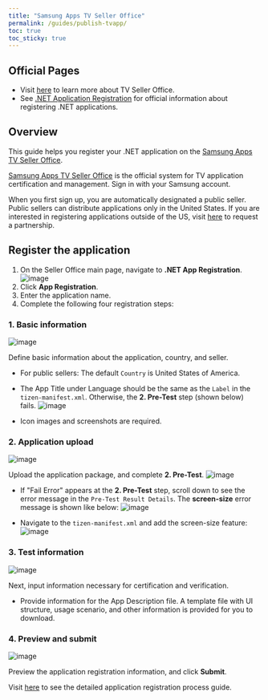 ```yaml
---
title: "Samsung Apps TV Seller Office"
permalink: /guides/publish-tvapp/
toc: true
toc_sticky: true
---
```


## Official Pages
- Visit [here](https://developer.samsung.com/tv/distribute/seller-office) to learn more about TV Seller Office.
- See [.NET Application Registration](https://developer.samsung.com/tv/distribute/seller-office/applications/net-application-registration) for official information about registering .NET applications.

## Overview
This guide helps you register your .NET application on the [Samsung Apps TV Seller Office](http://seller.samsungapps.com/tv/).

[Samsung Apps TV Seller Office](http://seller.samsungapps.com/tv/) is the official system for TV application certification and management. Sign in with your Samsung account.

When you first sign up, you are automatically designated a public seller. Public sellers can distribute applications only in the United States. If you are interested in registering applications outside of the US, visit [here](https://developer.samsung.com/tv/distribute/seller-office/membership/partnership-request/) to request a partnership.

## Register the application
1. On the Seller Office main page, navigate to **.NET App Registration**.
![image]({{site.url}}{{site.baseurl}}/assets/images/guides/tv_app_registration.png)
1. Click **App Registration**.
1. Enter the application name.
1. Complete the following four registration steps:

### 1. Basic information
  ![image](https://user-images.githubusercontent.com/14328614/44501291-a6af2900-a6c7-11e8-9e28-f833cb14182a.png)

  Define basic information about the application, country, and seller.
  - For public sellers: The default `Country` is United States of America.
  - The App Title under Language should be the same as the `Label` in the `tizen-manifest.xml`. Otherwise, the **2. Pre-Test** step (shown below) fails.
    ![image](https://user-images.githubusercontent.com/14328614/44458053-f3e7b800-a63f-11e8-85a7-ec124183d374.png)

  - Icon images and screenshots are required.

### 2. Application upload
  ![image](https://user-images.githubusercontent.com/14328614/44501323-c5152480-a6c7-11e8-9529-8ac7472b8fbf.png)

  Upload the application package, and complete **2. Pre-Test**.
  ![image](https://user-images.githubusercontent.com/14328614/44505465-76be5080-a6dc-11e8-907b-bb2e773827eb.png)

  - If "Fail Error" appears at the **2. Pre-Test** step, scroll down to see the error message in the `Pre-Test Result Details`. The **screen-size** error message is shown like below:
  ![image]({{site.url}}{{site.baseurl}}/assets/images/guides/screensize_error.png)

  - Navigate to the `tizen-manifest.xml` and add the screen-size feature:
  ![image](https://user-images.githubusercontent.com/14328614/44458394-0adada00-a641-11e8-83b4-fbb415dfa4b1.png)

### 3. Test information
  ![image](https://user-images.githubusercontent.com/14328614/44501506-6ac89380-a6c8-11e8-8231-e6aca95a5f93.png)

  Next, input information necessary for certification and verification.
  - Provide information for the App Description file. A template file with UI structure, usage scenario, and other information is provided for you to download.

### 4. Preview and submit
  ![image](https://user-images.githubusercontent.com/14328614/44501554-af542f00-a6c8-11e8-85c5-160d4bd03aa4.png)

  Preview the application registration information, and click **Submit**.

Visit [here](https://developer.samsung.com/tv/distribute/seller-office/applications/application-registration) to see the detailed application registration process guide.
